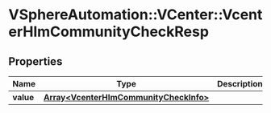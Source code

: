 # VSphereAutomation::VCenter::VcenterHlmCommunityCheckResp

## Properties
Name | Type | Description | Notes
------------ | ------------- | ------------- | -------------
**value** | [**Array&lt;VcenterHlmCommunityCheckInfo&gt;**](VcenterHlmCommunityCheckInfo.md) |  | 


